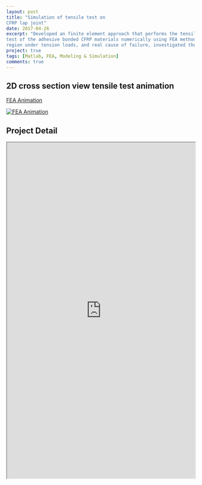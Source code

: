 ```yaml
---
layout: post
title: "Simulation of tensile test on
CFRP lap joint"
date: 2017-04-26
excerpt: "Developed an finite element approach that performs the tensile
test of the adhesive bonded CFRP materials numerically using FEA method, achieved a general understanding of failure conditions at bonded
region under tension loads, and real cause of failure, investigated the response of tested part with respect to different material compositions and various defects in bond line"
project: true
tags: [Matlab, FEA, Modeling & Simulation]
comments: true
---
```


## 2D cross section view tensile test animation
[FEA Animation](https://www.youtube.com/watch?v=GuRepOZ2Exw)

<a href="https://www.youtube.com/watch?feature=player_embedded&v=GuRepOZ2Exw
" target="_blank"><img src="https://img.youtube.com/vi/GuRepOZ2Exw/0.jpg" 
alt="FEA Animation"/></a>

## Project Detail
<iframe src="https://drive.google.com/file/d/1UnUNqEmMD1wR5xIXuU25w-x2GxrOTsaG/preview" width="100%" height="900px"></iframe>

